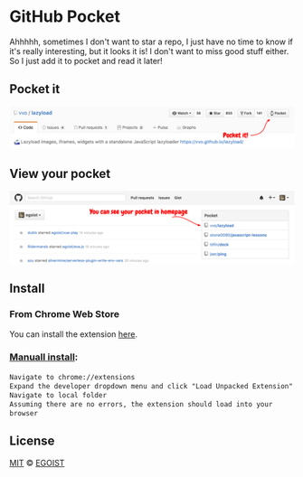 # GitHub Pocket

Ahhhhh, sometimes I don't want to star a repo, I just have no time to know if it's really interesting, but it looks it is! I don't want to miss good stuff either. So I just add it to pocket and read it later!

## Pocket it

![preview](./media/preview-0.png)

## View your pocket

![preview1](./media/preview-1.png)

## Install

### From Chrome Web Store
You can install the extension [here](https://chrome.google.com/webstore/detail/github-pocket/cfkoiggmhiohdhpkcpinclakhcodmdal).

### [Manuall install](http://superuser.com/questions/247651/how-does-one-install-an-extension-for-chrome-browser-from-the-local-file-system/247654#247654):

```
Navigate to chrome://extensions
Expand the developer dropdown menu and click "Load Unpacked Extension"
Navigate to local folder
Assuming there are no errors, the extension should load into your browser
```

## License

[MIT](http://egoist.mit-license.org) &copy; [EGOIST](https://github.com/egoist)
